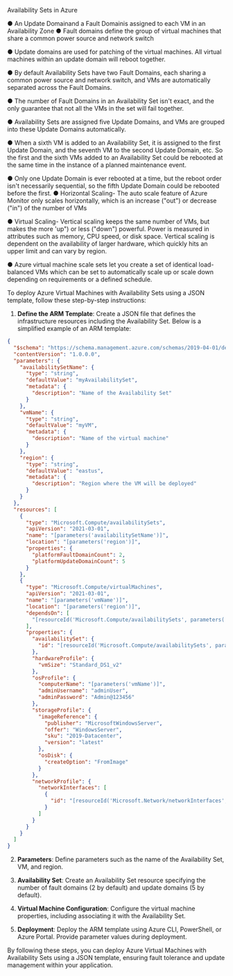 Availability Sets in Azure

●	An Update Domainand a Fault Domainis assigned to each VM in an Availability Zone
●	Fault domains define the group of virtual machines that share a common power source and network switch

●	Update domains are used for patching of the virtual machines. All virtual machines within an update domain will reboot together.

●	By default Availability Sets have two Fault Domains, each sharing a common power source and network switch, and VMs are automatically separated across the Fault Domains.

●	The number of Fault Domains in an Availability Set isn't exact, and the only guarantee that not all the VMs in the set will fail together.

●	Availability Sets are assigned five Update Domains, and VMs are grouped into these Update Domains automatically.

●	When a sixth VM is added to an Availability Set, it is assigned to the first Update Domain, and the seventh VM to the second Update Domain, etc. So the first and the sixth VMs added to an Availability Set could be rebooted at the same time in the instance of a planned maintenance event.

●	Only one Update Domain is ever rebooted at a time, but the reboot order isn't necessarily sequential, so the fifth Update Domain could be rebooted before the first.
●	Horizontal Scaling- The auto scale feature of Azure Monitor only scales horizontally, which is an increase ("out") or decrease ("in") of the number of VMs

●	Virtual Scaling- Vertical scaling keeps the same number of VMs, but makes the more 'up") or less ("down") powerful. Power is measured in attributes such as memory, CPU speed, or disk space. Vertical scaling is dependent on the availability of larger hardware, which quickly hits an upper limit and can vary by region.

●	Azure virtual machine scale sets let you create a set of identical load-balanced VMs which can be set to automatically scale up or scale down depending on requirements or a defined schedule.


To deploy Azure Virtual Machines with Availability Sets using a JSON template, follow these step-by-step instructions:

1. **Define the ARM Template**: Create a JSON file that defines the infrastructure resources including the Availability Set. Below is a simplified example of an ARM template:

```json
{
  "$schema": "https://schema.management.azure.com/schemas/2019-04-01/deploymentTemplate.json#",
  "contentVersion": "1.0.0.0",
  "parameters": {
    "availabilitySetName": {
      "type": "string",
      "defaultValue": "myAvailabilitySet",
      "metadata": {
        "description": "Name of the Availability Set"
      }
    },
    "vmName": {
      "type": "string",
      "defaultValue": "myVM",
      "metadata": {
        "description": "Name of the virtual machine"
      }
    },
    "region": {
      "type": "string",
      "defaultValue": "eastus",
      "metadata": {
        "description": "Region where the VM will be deployed"
      }
    }
  },
  "resources": [
    {
      "type": "Microsoft.Compute/availabilitySets",
      "apiVersion": "2021-03-01",
      "name": "[parameters('availabilitySetName')]",
      "location": "[parameters('region')]",
      "properties": {
        "platformFaultDomainCount": 2,
        "platformUpdateDomainCount": 5
      }
    },
    {
      "type": "Microsoft.Compute/virtualMachines",
      "apiVersion": "2021-03-01",
      "name": "[parameters('vmName')]",
      "location": "[parameters('region')]",
      "dependsOn": [
        "[resourceId('Microsoft.Compute/availabilitySets', parameters('availabilitySetName'))]"
      ],
      "properties": {
        "availabilitySet": {
          "id": "[resourceId('Microsoft.Compute/availabilitySets', parameters('availabilitySetName'))]"
        },
        "hardwareProfile": {
          "vmSize": "Standard_DS1_v2"
        },
        "osProfile": {
          "computerName": "[parameters('vmName')]",
          "adminUsername": "adminUser",
          "adminPassword": "Admin@123456"
        },
        "storageProfile": {
          "imageReference": {
            "publisher": "MicrosoftWindowsServer",
            "offer": "WindowsServer",
            "sku": "2019-Datacenter",
            "version": "latest"
          },
          "osDisk": {
            "createOption": "FromImage"
          }
        },
        "networkProfile": {
          "networkInterfaces": [
            {
              "id": "[resourceId('Microsoft.Network/networkInterfaces', variables('nicName'))]"
            }
          ]
        }
      }
    }
  ]
}
```

2. **Parameters**: Define parameters such as the name of the Availability Set, VM, and region.

3. **Availability Set**: Create an Availability Set resource specifying the number of fault domains (2 by default) and update domains (5 by default).

4. **Virtual Machine Configuration**: Configure the virtual machine properties, including associating it with the Availability Set.

5. **Deployment**: Deploy the ARM template using Azure CLI, PowerShell, or Azure Portal. Provide parameter values during deployment.

By following these steps, you can deploy Azure Virtual Machines with Availability Sets using a JSON template, ensuring fault tolerance and update management within your application.
